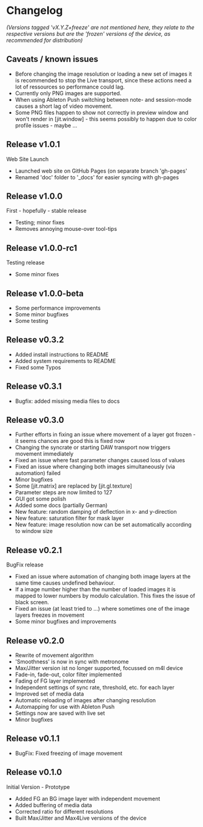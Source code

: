 # Changelog

_(Versions tagged 'vX.Y.Z+freeze' are not mentioned here, they relate to the respective versions but are the 'frozen' versions of the device, as recommended for distribution)_

## Caveats / known issues

* Before changing the image resolution or loading a new set of images it is recommended to stop the Live transport, since these actions need a lot of ressources so performance could lag.
* Currently only PNG images are supported.
* When using Ableton Push switching between note- and session-mode causes a short lag of video movement.
* Some PNG files happen to show not correctly in preview window and won't render in [jit.window] - this seems possibly to happen due to color profile issues - maybe ...

## Release v1.0.1

Web Site Launch

* Launched web site on GitHub Pages (on separate branch 'gh-pages'
* Renamed 'doc' folder to '\_docs' for easier syncing with gh-pages

## Release v1.0.0

First - hopefully - stable release

* Testing; minor fixes
* Removes annoying mouse-over tool-tips

## Release v1.0.0-rc1

Testing release

* Some minor fixes

## Release v1.0.0-beta

* Some performance improvements
* Some minor bugfixes
* Some testing

## Release v0.3.2

* Added install instructions to README
* Added system requirements to README
* Fixed some Typos

## Release v0.3.1

* Bugfix: added missing media files to docs

## Release v0.3.0

* Further efforts in fixing an issue where movement of a layer got frozen - it seems chances are good this is fixed now
* Changing the syncrate or starting DAW transport now triggers movement immediately
* Fixed an issue where fast parameter changes caused loss of values
* Fixed an issue where changing both images simultaneously (via automation) failed
* Minor bugfixes
* Some [jit.matrix] are replaced by [jit.gl.texture]
* Parameter steps are now limited to 127
* GUI got some polish
* Added some docs (partially German)
* New feature: random damping of deflection in x- and y-direction
* New feature: saturation filter for mask layer
* New feature: image resolution now can be set automatically according to window size

## Release v0.2.1

BugFix release

* Fixed an issue where automation of changing both image layers at the same time causes undefined behaviour.
* If a image number higher than the number of loaded images it is mapped to lower numbers by modulo calculation. This fixes the issue of black screen.
* Fixed an issue (at least tried to …) where sometimes one of the image layers freezes in movement
* Some minor bugfixes and improvements

## Release v0.2.0

* Rewrite of movement algorithm
* 'Smoothness' is now in sync with metronome
* Max/Jitter version ist no longer supported, focussed on m4l device
* Fade-in, fade-out, color filter implemented
* Fading of FG layer implemented
* Independent settings of sync rate, threshold, etc. for each layer
* Improved set of media data
* Automatic reloading of images after changing resolution
* Automapping for use with Ableton Push
* Settings now are saved with live set
* Minor bugfixes

## Release v0.1.1

* BugFix: Fixed freezing of image movement

## Release v0.1.0

Initial Version - Prototype

* Added FG an BG image layer with independent movement
* Added buffering of media data
* Corrected ratio for different resolutions
* Built Max/Jitter and Max4Live versions of the device


